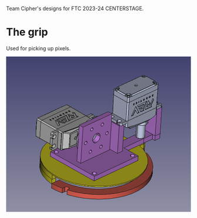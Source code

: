 Team Cipher's designs for FTC 2023-24 CENTERSTAGE.

# The grip

Used for picking up pixels.

![A screenshot of the gripper in CAD](screenshot.png)

